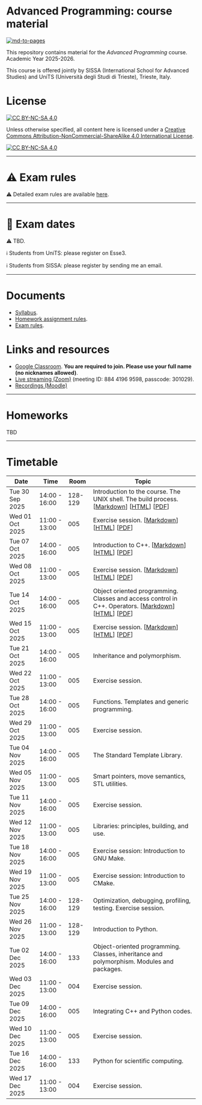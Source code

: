 # Advanced Programming: course material

[![md-to-pages](https://github.com/pcafrica/advanced_programming_2025-2026/actions/workflows/md-to-pages.yml/badge.svg)](https://github.com/pcafrica/advanced_programming_2025-2026/actions/workflows/md-to-pages.yml)

This repository contains material for the *Advanced Programming* course. Academic Year 2025-2026.
<br>

This course is offered jointly by SISSA (International School for Advanced Studies) and UniTS (Università degli Studi di Trieste), Trieste, Italy.

# License

[![CC BY-NC-SA 4.0][cc-by-nc-sa-shield]][cc-by-nc-sa]

Unless otherwise specified, all content here is licensed under a
[Creative Commons Attribution-NonCommercial-ShareAlike 4.0 International License][cc-by-nc-sa].

[![CC BY-NC-SA 4.0][cc-by-nc-sa-image]][cc-by-nc-sa]

[cc-by-nc-sa]: http://creativecommons.org/licenses/by-nc-sa/4.0/
[cc-by-nc-sa-image]: https://licensebuttons.net/l/by-nc-sa/4.0/88x31.png
[cc-by-nc-sa-shield]: https://img.shields.io/badge/License-CC%20BY--NC--SA%204.0-lightgrey.svg

---

# :warning: Exam rules

:warning: Detailed exam rules are available [here](exam_rules.md).

---

# :calendar: Exam dates

:warning: TBD.

:information_source: Students from UniTS: please register on Esse3.<br>

:information_source: Students from SISSA: please register by sending me an email.

---

# Documents
- [Syllabus](syllabus.md).
- [Homework assignment rules](homework_rules.md).
- [Exam rules](exam_rules.md).

# Links and resources
- [Google Classroom](https://classroom.google.com/c/ODA4NDQ4MzcwMTQw?cjc=xjhuxupx). **You are required to join. Please use your full name (no nicknames allowed)**.
- [Live streaming (Zoom)](https://sissa-it.zoom.us/j/88441969598?pwd=mzN8aPOmlfs6NnOXxmXcKnuEq0px22.1) (meeting ID: 884 4196 9598, passcode: 301029).
- [Recordings (Moodle)](https://moodle2.units.it/course/view.php?id=16153)

---

# Homeworks

TBD

---

# Timetable
| Date            | Time          | Room    | Topic                                                                                     |
|-----------------|---------------|---------|-------------------------------------------------------------------------------------------|
| Tue 30 Sep 2025 | 14:00 - 16:00 | 128-129 | Introduction to the course. The UNIX shell. The build process. [[Markdown](lectures/01/01-intro_unix.md)] [[HTML](https://pcafrica.github.io/advanced_programming_2025-2026/lectures/01/01-intro_unix.html)] [[PDF](https://pcafrica.github.io/advanced_programming_2025-2026/lectures/01/01-intro_unix.pdf)] |
| Wed 01 Oct 2025 | 11:00 - 13:00 | 005     | Exercise session. [[Markdown](exercises/01/01-intro_unix.md)] [[HTML](https://pcafrica.github.io/advanced_programming_2025-2026/exercises/01/01-intro_unix.html)] [[PDF](https://pcafrica.github.io/advanced_programming_2025-2026/exercises/01/01-intro_unix.pdf)] |
| Tue 07 Oct 2025 | 14:00 - 16:00 | 005     | Introduction to C++. [[Markdown](lectures/02/02-c++_intro.md)] [[HTML](https://pcafrica.github.io/advanced_programming_2025-2026/lectures/02/02-c++_intro.html)] [[PDF](https://pcafrica.github.io/advanced_programming_2025-2026/lectures/02/02-c++_intro.pdf)] |
| Wed 08 Oct 2025 | 11:00 - 13:00 | 005     | Exercise session. [[Markdown](exercises/02/02-c++_intro.md)] [[HTML](https://pcafrica.github.io/advanced_programming_2025-2026/exercises/02/02-c++_intro.html)] [[PDF](https://pcafrica.github.io/advanced_programming_2025-2026/exercises/02/02-c++_intro.pdf)] |
| Tue 14 Oct 2025 | 14:00 - 16:00 | 005     | Object oriented programming. Classes and access control in C++. Operators. [[Markdown](lectures/03/03-c++_classes.md)] [[HTML](https://pcafrica.github.io/advanced_programming_2025-2026/lectures/03/03-c++_classes.html)] [[PDF](https://pcafrica.github.io/advanced_programming_2025-2026/lectures/03/03-c++_classes.pdf)] |
| Wed 15 Oct 2025 | 11:00 - 13:00 | 005     | Exercise session. [[Markdown](exercises/03/03-c++_classes.md)] [[HTML](https://pcafrica.github.io/advanced_programming_2025-2026/exercises/03/03-c++_classes.html)] [[PDF](https://pcafrica.github.io/advanced_programming_2025-2026/exercises/03/03-c++_classes.pdf)] |
| Tue 21 Oct 2025 | 14:00 - 16:00 | 005     | Inheritance and polymorphism. |
| Wed 22 Oct 2025 | 11:00 - 13:00 | 005     | Exercise session. |
| Tue 28 Oct 2025 | 14:00 - 16:00 | 005     | Functions. Templates and generic programming. |
| Wed 29 Oct 2025 | 11:00 - 13:00 | 005     | Exercise session. |
| Tue 04 Nov 2025 | 14:00 - 16:00 | 005     | The Standard Template Library. |
| Wed 05 Nov 2025 | 11:00 - 13:00 | 005     | Smart pointers, move semantics, STL utilities. |
| Tue 11 Nov 2025 | 14:00 - 16:00 | 005     | Exercise session. |
| Wed 12 Nov 2025 | 11:00 - 13:00 | 005     | Libraries: principles, building, and use. |
| Tue 18 Nov 2025 | 14:00 - 16:00 | 005     | Exercise session: Introduction to GNU Make. |
| Wed 19 Nov 2025 | 11:00 - 13:00 | 005     | Exercise session: Introduction to CMake. |
| Tue 25 Nov 2025 | 14:00 - 16:00 | 128-129 | Optimization, debugging, profiling, testing. Exercise session. |
| Wed 26 Nov 2025 | 11:00 - 13:00 | 128-129 | Introduction to Python. |
| Tue 02 Dec 2025 | 14:00 - 16:00 | 133     | Object-oriented programming. Classes, inheritance and polymorphism. Modules and packages. |
| Wed 03 Dec 2025 | 11:00 - 13:00 | 004     | Exercise session. |
| Tue 09 Dec 2025 | 14:00 - 16:00 | 005     | Integrating C++ and Python codes. |
| Wed 10 Dec 2025 | 11:00 - 13:00 | 005     | Exercise session. |
| Tue 16 Dec 2025 | 14:00 - 16:00 | 133     | Python for scientific computing. |
| Wed 17 Dec 2025 | 11:00 - 13:00 | 004     | Exercise session. |
